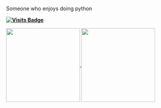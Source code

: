 Someone who enjoys doing python

**[![Visits Badge](https://badges.pufler.dev/visits/leva1ev/leva1ev)](https://github.com/leva1ev)**


<a href="https://github.com/anuraghazra/github-readme-stats">
  <img height=200 align="center" src="https://github-readme-stats.vercel.app/api?username=leva1ev&theme=ambient_gradient" />
</a>
<a href="https://github.com/anuraghazra/convoychat">
  <img height=200 align="center" src="https://github-readme-stats.vercel.app/api/top-langs?username=leva1ev&layout=compact&langs_count=8&card_width=200&theme=ambient_gradient" />
</a>
